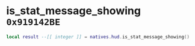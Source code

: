 # is_stat_message_showing `0x919142BE`

```lua
local result --[[ integer ]] = natives.hud.is_stat_message_showing()
```